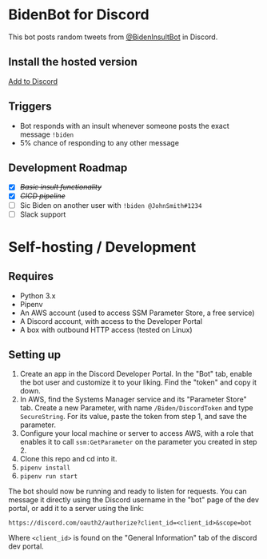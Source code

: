 # BidenBot for Discord

This bot posts random tweets from [@BidenInsultBot](https://twitter.com/bideninsultbot) in Discord.

## Install the hosted version

[Add to Discord](https://discord.com/oauth2/authorize?client_id=761411515903246346&scope=bot)

## Triggers

- Bot responds with an insult whenever someone posts the exact message `!biden`
- 5% chance of responding to any other message

## Development Roadmap

- [x] ~~_Basic insult functionality_~~
- [x] ~~_CICD pipeline_~~
- [ ] Sic Biden on another user with `!biden @JohnSmith#1234`
- [ ] Slack support

# Self-hosting / Development

## Requires

- Python 3.x
- Pipenv
- An AWS account (used to access SSM Parameter Store, a free service)
- A Discord account, with access to the Developer Portal
- A box with outbound HTTP access (tested on Linux)

## Setting up

1. Create an app in the Discord Developer Portal. In the "Bot" tab, enable the bot user and customize it to your liking. Find the "token" and copy it down.
2. In AWS, find the Systems Manager service and its "Parameter Store" tab. Create a new Parameter, with name `/Biden/DiscordToken` and type `SecureString`. For its value, paste the token from step 1, and save the parameter.
3. Configure your local machine or server to access AWS, with a role that enables it to call `ssm:GetParameter` on the parameter you created in step 2.
4. Clone this repo and cd into it.
5. `pipenv install`
6. `pipenv run start`

The bot should now be running and ready to listen for requests. You can message it directly using the Discord username in the "bot" page of the dev portal, or add it to a server using the link:

```
https://discord.com/oauth2/authorize?client_id=<client_id>&scope=bot
```

Where `<client_id>` is found on the "General Information" tab of the discord dev portal.
